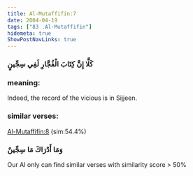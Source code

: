 ```yaml
---
title: Al-Mutaffifin:7
date: 2004-04-19
tags: ["83 .Al-Mutaffifin"]
hidemeta: true 
ShowPostNavLinks: true 
---
```

### كَلَّا إِنَّ كِتَابَ الْفُجَّارِ لَفِي سِجِّينٍ
### meaning: 
Indeed, the record of the vicious is in Sijjeen.
### similar verses: 

[Al-Mutaffifin:8](/83/8) (sim:54.4%)

### وَمَا أَدْرَاكَ مَا سِجِّينٌ

Our AI only can find similar verses with similarity score > 50% 




